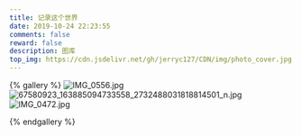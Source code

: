 ```yaml
---
title: 记录这个世界
date: 2019-10-24 22:23:55
comments: false
reward: false
description: 图库
top_img: https://cdn.jsdelivr.net/gh/jerryc127/CDN/img/photo_cover.jpg
---
```


{% gallery %}
![IMG_0556.jpg](https://cdn.jsdelivr.net/gh/jerryc127/CDN/img/IMG_0556.jpg)
![67580923_163885094733558_2732488031818814501_n.jpg](https://cdn.jsdelivr.net/gh/jerryc127/CDN/img/67580923_163885094733558_2732488031818814501_n.jpg)
![IMG_0472.jpg](https://cdn.jsdelivr.net/gh/jerryc127/CDN/img/IMG_0472.jpg)


{% endgallery %}

